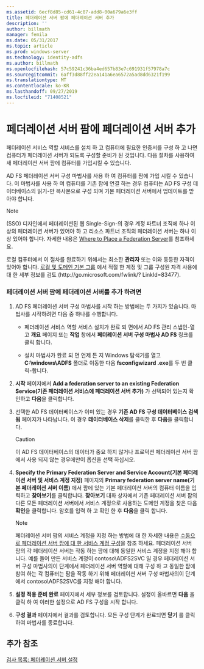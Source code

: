 ```yaml
---
ms.assetid: 6ecf8d85-cd61-4c87-add8-00a679a6e3ff
title: 페더레이션 서버 팜에 페더레이션 서버 추가
description: ''
author: billmath
manager: femila
ms.date: 05/31/2017
ms.topic: article
ms.prod: windows-server
ms.technology: identity-adfs
ms.author: billmath
ms.openlocfilehash: 57c59241c36ba4ed657b83e7c691931f57978a7c
ms.sourcegitcommit: 6aff3d88ff22ea141a6ea6572a5ad8dd6321f199
ms.translationtype: MT
ms.contentlocale: ko-KR
ms.lasthandoff: 09/27/2019
ms.locfileid: "71408521"
---
```

# <a name="add-a-federation-server-to-a-federation-server-farm"></a>페더레이션 서버 팜에 페더레이션 서버 추가


페더레이션 서비스 역할 서비스를 설치 하 고 컴퓨터에 필요한 인증서를 구성 하 고 나면 컴퓨터가 페더레이션 서버가 되도록 구성할 준비가 된 것입니다. 다음 절차를 사용하여 새 페더레이션 서버 팜에 컴퓨터를 가입시킬 수 있습니다.  
  
AD FS 페더레이션 서버 구성 마법사를 사용 하 여 컴퓨터를 팜에 가입 시킬 수 있습니다. 이 마법사를 사용 하 여 컴퓨터를 기존 팜에 연결 하는 경우 컴퓨터는 AD FS 구성 데이터베이스의 읽기\-만 복사본으로 구성 되며 기본 페더레이션 서버에서 업데이트를 받아야 합니다.  
  
> [!NOTE]  
> \(SSO\) 디자인에서 페더레이션된 웹 Single\-Sign\-의 경우 계정 파트너 조직에 하나 이상의 페더레이션 서버가 있어야 하 고 리소스 파트너 조직의 페더레이션 서버는 하나 이상 있어야 합니다. 자세한 내용은 [Where to Place a Federation Server](https://technet.microsoft.com/library/dd807127.aspx)를 참조하세요.  
  
로컬 컴퓨터에서 이 절차를 완료하기 위해서는 최소한 **관리자** 또는 이와 동등한 자격이 있어야 합니다.  [로컬 및 도메인 기본 그룹](https://go.microsoft.com/fwlink/?LinkId=83477) 에서 적절 한 계정 및 그룹 구성원 자격 사용에 대 한 세부 정보를 검토 \(http:\/\/go.microsoft.com\/fwlink\/? LinkId\=83477\).   
  
### <a name="to-add-a-federation-server-to-a-federation-server-farm"></a>페더레이션 서버 팜에 페더레이션 서버를 추가 하려면  
  
1.  AD FS 페더레이션 서버 구성 마법사를 시작 하는 방법에는 두 가지가 있습니다. 마법사를 시작하려면 다음 중 하나를 수행합니다.  
  
    -   페더레이션 서비스 역할 서비스 설치가 완료 되 면에서 AD FS 관리 스냅인\-열고 **개요** 페이지 또는 **작업** 창에서 **페더레이션 서버 구성 마법사 AD FS** 링크를 클릭 합니다.  
  
    -   설치 마법사가 완료 되 면 언제 든 지 Windows 탐색기를 열고 **C:\\windows\\ADFS** 폴더로 이동한 다음 **fsconfigwizard .exe**를 두 번 클릭\-합니다.  
  
2.  **시작** 페이지에서 **Add a federation server to an existing Federation Service(기존 페더레이션 서비스에 페더레이션 서버 추가)** 가 선택되어 있는지 확인하고 **다음**을 클릭합니다.  
  
3.  선택한 AD FS 데이터베이스가 이미 있는 경우 **기존 AD FS 구성 데이터베이스 검색 됨** 페이지가 나타납니다. 이 경우 **데이터베이스 삭제**를 클릭한 후 **다음**을 클릭합니다.  
  
    > [!CAUTION]  
    > 이 AD FS 데이터베이스의 데이터가 중요 하지 않거나 프로덕션 페더레이션 서버 팜에서 사용 되지 않는 경우에만이 옵션을 선택 하십시오.  
  
4.  **Specify the Primary Federation Server and Service Account(기본 페더레이션 서버 및 서비스 계정 지정)** 페이지의 **Primary federation server name(기본 페더레이션 서버 이름)** 에서 팜에 있는 기본 페더레이션 서버의 컴퓨터 이름을 입력하고 **찾아보기**를 클릭합니다. **찾아보기** 대화 상자에서 기존 페더레이션 서버 팜의 다른 모든 페더레이션 서버에서 서비스 계정으로 사용하는 도메인 계정을 찾은 다음 **확인**을 클릭합니다. 암호를 입력 하 고 확인 한 후 **다음**을 클릭 합니다.  
  
    > [!NOTE]  
    > 페더레이션 서버 팜의 서비스 계정을 지정 하는 방법에 대 한 자세한 내용은 [수동으로 페더레이션 서버 팜에 대 한 서비스 계정 구성](Manually-Configure-a-Service-Account-for-a-Federation-Server-Farm.md)을 참조 하세요. 페더레이션 서버 팜의 각 페더레이션 서버는 작동 하는 팜에 대해 동일한 서비스 계정을 지정 해야 합니다. 예를 들어 만든 서비스 계정이 contoso\\ADFS2SVC 일 경우 페더레이션 서버 구성 마법사의이 단계에서 페더레이션 서버 역할에 대해 구성 하 고 동일한 팜에 참여 하는 각 컴퓨터는 팜을 작동 하기 위해 페더레이션 서버 구성 마법사의이 단계에서 contoso\\ADFS2SVC를 지정 해야 합니다.  
  
5.  **설정 적용 준비 완료** 페이지에서 세부 정보를 검토합니다. 설정이 올바르면 **다음** 을 클릭 하 여 이러한 설정으로 AD FS 구성을 시작 합니다.  
  
6.  **구성 결과** 페이지에서 결과를 검토합니다. 모든 구성 단계가 완료되면 **닫기**  를 클릭하여 마법사를 종료합니다.  
  
## <a name="additional-references"></a>추가 참조  
[검사 목록: 페더레이션 서버 설정](Checklist--Setting-Up-a-Federation-Server.md)  
  

